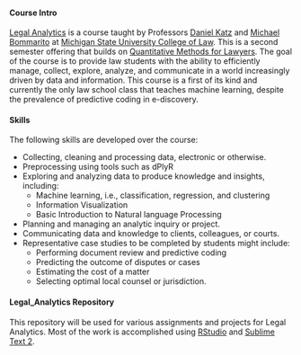 #### Course Intro
[Legal Analytics](http://www.legalanalyticscourse.com/) is a course taught by Professors [Daniel Katz](http://www.katz.law.msu.edu/) and [Michael Bommarito](http://bommaritollc.com/) at [Michigan State University College of Law](https://www.law.msu.edu/). This is a second semester offering that builds on [Quantitative Methods for Lawyers](http://computationallegalstudies.com/quantitative-methods-for-lawyers-course/). The goal of the course is to provide law students with the ability to efficiently manage, collect, explore, analyze, and communicate in a world increasingly driven by data and information. This course is a first of its kind and currently the only law school class that teaches machine learning, despite the prevalence of predictive coding in e-discovery. 

#### Skills
The following skills are developed over the course:
- Collecting, cleaning and processing data, electronic or otherwise.
- Preprocessing using tools such as dPlyR
- Exploring and analyzing data to produce knowledge and insights, including:
  * Machine learning, i.e., classification, regression, and clustering
  * Information Visualization
  * Basic Introduction to Natural language Processing
- Planning and managing an analytic inquiry or project.
- Communicating data and knowledge to clients, colleagues, or courts.
- Representative case studies to be completed by students might include:
  * Performing document review and predictive coding
  * Predicting the outcome of disputes or cases
  * Estimating the cost of a matter
  * Selecting optimal local counsel or jurisdiction.

#### Legal_Analytics Repository
This repository will be used for various assignments and projects for Legal Analytics. Most of the work is accomplished using [RStudio](http://www.rstudio.com/) and [Sublime Text 2](http://www.sublimetext.com/).
